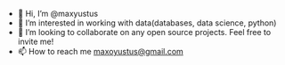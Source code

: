 - 👋 Hi, I’m @maxyustus
- 👀 I’m interested in working with data(databases, data science, python) 
- 👀 I’m looking to collaborate on any open source projects. Feel free to invite me!
- 📫 How to reach me maxoyustus@gmail.com

<!---
maxyustus/maxyustus is a ✨ special ✨ repository because its `README.md` (this file) appears on your GitHub profile.
You can click the Preview link to take a look at your changes.
--->
